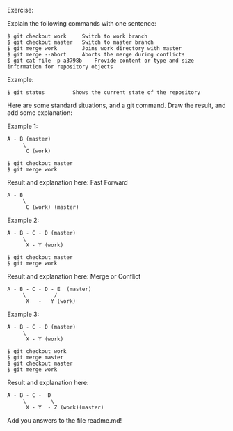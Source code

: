 Exercise:

Explain the following commands with one sentence:

    $ git checkout work		Switch to work branch
    $ git checkout master	Switch to master branch
    $ git merge work		Joins work directory with master
    $ git merge --abort		Aborts the merge during conflicts
    $ git cat-file -p a3798b    Provide content or type and size information for repository objects

Example:

    $ git status         Shows the current state of the repository


Here are some standard situations, and a git command. Draw the result, and add some explanation:

Example 1:

    A - B (master)
         \
          C (work) 
    
    $ git checkout master
    $ git merge work


Result and explanation here: Fast Forward

    A - B 
         \
          C (work) (master)



Example 2:

    A - B - C - D (master)
         \
          X - Y (work)
    
    $ git checkout master
    $ git merge work

Result and explanation here: Merge or Conflict


    A - B - C - D - E  (master)
         \         /
          X   -   Y (work)    


Example 3:

    A - B - C - D (master)
         \
          X - Y (work)
    
    $ git checkout work
    $ git merge master
    $ git checkout master
    $ git merge work

Result and explanation here:


    A - B - C -  D 
         \        \
          X - Y  - Z (work)(master)
    


Add you answers to the file readme.md!
